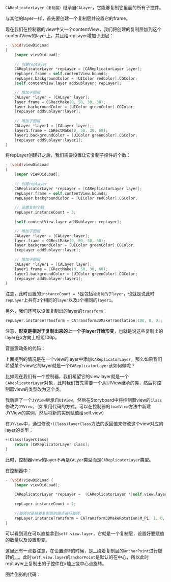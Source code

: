 `CAReplicatorLayer（复制层）`继承自`CALayer`，它能够复制它里面的所有子控件。

与其他的layer一样，首先要创建一个复制层并设置它的frame。

现在我们在控制器的view中又一个contentView，我们将创建的复制层加到这个contentView的layer上，并且给repLayer增加子图层：

``` objective-c
- (void)viewDidLoad
{
	[super viewDidLoad];
  
  	// 创建repLayer
    CAReplicatorLayer *repLayer = [CAReplicatorLayer layer];
    repLayer.frame = self.contentView.bounds;
    repLayer.backgroundColor = [UIColor redColor].CGColor;
    [self.contentView.layer addSublayer: repLayer];  

  	// 增加子图层
  	CALayer *layer = [CALayer layer];
    layer.frame = CGRectMake(0, 50, 30, 30);
    layer.backgroundColor = [UIColor greenColor].CGColor;
    [repLayer addSublayer:layer];
  
  	// 增加子图层
    CALayer *layer1 = [CALayer layer];
    layer1.frame = CGRectMake(0, 50, 30, 60);
    layer1.backgroundColor = [UIColor greenColor].CGColor;
    [repLayer addSublayer:layer1];
}
```

将repLayer创建好之后，我们需要设置让它复制子控件的个数：

``` objective-c
- (void)viewDidLoad
{
	[super viewDidLoad];
  
  	// 创建repLayer
    CAReplicatorLayer *repLayer = [CAReplicatorLayer layer];
    repLayer.frame = self.contentView.bounds;
    repLayer.backgroundColor = [UIColor redColor].CGColor;
    
    // 设置复制个数
    repLayer.instanceCount = 3;
    
    [self.contentView.layer addSublayer: repLayer];  

  	// 增加子图层
  	CALayer *layer = [CALayer layer];
    layer.frame = CGRectMake(0, 50, 30, 30);
    layer.backgroundColor = [UIColor greenColor].CGColor;
    [repLayer addSublayer:layer];
  
  	// 增加子图层
    CALayer *layer1 = [CALayer layer];
    layer1.frame = CGRectMake(0, 50, 30, 60);
    layer1.backgroundColor = [UIColor greenColor].CGColor;
    [repLayer addSublayer:layer1];
}
```

注意，此时设置的`instanceCount = 3`是包括`被复制的子layer`，也就是说此时`repLayer`上共有`3`个相同的`layer`以及`3`个相同的`layer1`。

另外，我们还可以设置复制出的layer的`transform`：

``` objective-c
repLayer.instanceTransform = CATransform3DMakeTranslation(100, 0, 0);
```

注意，__形变是相对于复制出来的上一个子layer开始形变__，也就是说这些复制出的layer在x方向上相距100p。

音量震动条的代码：

上面提到的情况是在一个view的layer中添加`CAReplicatorLayer`，那么如果我们希望某个view它的layer就是一个`CAReplicatorLayer`该如何做呢？

比如现在我们有一个控制器，我们希望它的view.layer就是一个`CAReplicatorLayer`对象，此时我们首先需要一个从UIView继承的类，然后将控制器view的类型改为这个类。

我新建了一个`JYView`继承自`UIView`，然后在Storyboard中将控制器view的`Class`修改为`JYView`。（如果用代码的方式，可以在控制器的`loadView`方法中新建JYView的实例，然后将新的实例赋值给self.view）

在`JYView`中，通过修改`+(Class)layerClass`方法的返回值来修改这个view对应的layer的类型：

``` objective-c
+(Class)layerClass{
    return [CAReplicatorLayer class];
}
```

此时，控制器view的layer不再是`CALyer`类型而是`CAReplicatorLayer`类型。

在控制器中：

``` objective-c
- (void)viewDidLoad {
    [super viewDidLoad];
    
    CAReplicatorLayer *repLayer =  (CAReplicatorLayer *)self.view.layer;
    
    repLayer.instanceCount = 2;
    
    //旋转时是绕着复制层的锚点进行旋转.
    repLayer.instanceTransform = CATransform3DMakeRotation(M_PI, 1, 0, 0);
}
```

可以看到现在可以直接拿到`self.view.layer`，它就是一个复制层，设置好要赋值的数量以及设置形变。

这里还有一点要注意，在设置`旋转`的时候，是__绕着复制层的`anchorPoint`进行旋转的__。此时`self.view.layer`的`anchorPoint`是默认的在中心，所以此时repLayer上复制出的子控件在x轴上饶中心点旋转。

图片倒影的代码：